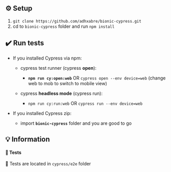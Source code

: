 ## :gear: Setup

1. `git clone https://github.com/adhxabre/bionic-cypress.git`
2. cd to `bionic-cypress` folder and run `npm install`

## :heavy_check_mark: Run tests

- If you installed Cypress via npm:

  - cypress test runner (cypress **open**):

    - **`npm run cy:open:web`** OR `cypress open --env device=web` (change web to mob to switch to mobile view)

  - cypress **headless mode** (cypress run):
    - `npm run cy:run:web` OR `cypress run --env device=web`

- If you installed Cypress zip:
  - import **`bionic-cypress`** folder and you are good to go

## :bulb: Information

#### :test_tube: Tests

:file_folder: Tests are located in `cypress/e2e` folder
